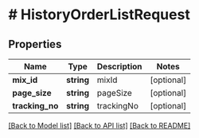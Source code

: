 # # HistoryOrderListRequest

## Properties

Name | Type | Description | Notes
------------ | ------------- | ------------- | -------------
**mix_id** | **string** | mixId | [optional]
**page_size** | **string** | pageSize | [optional]
**tracking_no** | **string** | trackingNo | [optional]

[[Back to Model list]](../../README.md#models) [[Back to API list]](../../README.md#endpoints) [[Back to README]](../../README.md)
